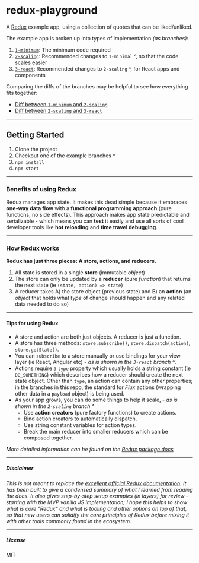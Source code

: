 # redux-playground

A [Redux](https://www.npmjs.com/package/redux) example app, using a collection of quotes that can be liked/unliked.

The example app is broken up into types of implementation _(as branches)_:

1. [`1-minimum`](https://github.com/trevordmiller/redux-playground/tree/1-minimum): The minimum code required
1. [`2-scaling`](https://github.com/trevordmiller/redux-playground/tree/2-scaling): Recommended changes to `1-minimal` ^, so that the code scales easier
1.  [`3-react`](https://github.com/trevordmiller/redux-playground/tree/3-react): Recommended changes to `2-scaling` ^, for React apps and components

Comparing the diffs of the branches may be helpful to see how everything fits together:

- [Diff between `1-minimum` and `2-scaling`](https://github.com/trevordmiller/redux-playground/compare/1-minimum...2-scaling)
- [Diff between `2-scaling` and `3-react`](https://github.com/trevordmiller/redux-playground/compare/2-scaling...3-react)

---

## Getting Started

1. Clone the project
1. Checkout one of the example branches ^
1. `npm install`
1. `npm start`

---

### Benefits of using Redux

Redux manages app state. It makes this dead simple because it embraces **one-way data flow** with a **functional programming approach** (pure functions, no side effects). This approach makes app state predictable and serializable - which means you can **test** it easily and use all sorts of cool developer tools like **hot reloading** and **time travel debugging**.

---

### How Redux works

**Redux has just three pieces: A store, actions, and reducers.**

1. All state is stored in a single **store** (immutable _object_)
1. The store can only be updated by a **reducer** (pure _function_) that returns the next state (ie `(state, action) => state`)
1. A reducer takes A) the store object (previous state) and B) an **action** (an _object_ that holds what _type_ of change should happen and any related data needed to do so)

---

#### Tips for using Redux

- A store and action are both just objects. A reducer is just a function.
- A store has three methods: `store.subscribe()`, `store.dispatch(action)`, `store.getState()`.
- You can `subscribe` to a store manually or use bindings for your view layer (ie React, Angular etc) - _as is shown in the `3-react` branch ^_.
- Actions require a `type` property which usually holds a string constant (ie `DO_SOMETHING`) which describes how a reducer should create the next state object. Other than `type`, an action can contain any other properties; in the branches in this repo, the standard for _Flux_ actions (wrapping other data in a `payload` object) is being used.
- As your app grows, you can do some things to help it scale, - _as is shown in the `2-scaling` branch ^_
  - Use **action creators** (pure factory functions) to create actions.
  - Bind action creators to automatically dispatch.
  - Use string constant variables for action types.
  - Break the main reducer into smaller reducers which can be composed together.

_More detailed information can be found on the [Redux package docs](https://www.npmjs.com/package/redux)_

---

##### Disclaimer

_This is not meant to replace the [excellent official Redux documentation](https://www.npmjs.com/package/redux). It has been built to give a condensed summary of what I learned from reading the docs. It also gives step-by-step setup examples (in layers) for review - starting with the MVP vanilla JS implementation; I hope this helps to show what is core "Redux" and what is tooling and other options on top of that, so that new users can solidify the core principles of Redux before mixing it with other tools commonly found in the ecosystem._

---

##### License

MIT
